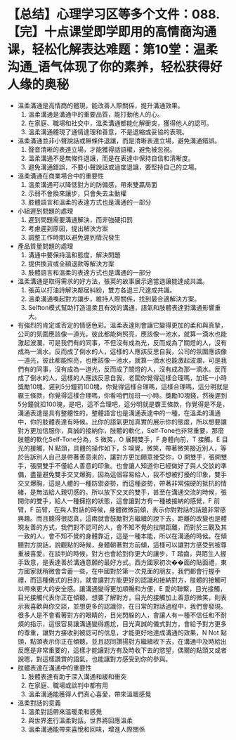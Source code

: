 # 【总结】心理学习区等多个文件：088.【完】十点课堂即学即用的高情商沟通课，轻松化解表达难题：第10堂：温柔沟通_语气体现了你的素养，轻松获得好人缘的奥秘

-   溫柔溝通是高情商的體現，能改善人際關係，提升溝通效果。
    1.  溫柔溝通是溝通中的重要品質，能打動他人的心。
    2.  在家庭、職場和社交中，溫柔溝通都能化解衝突，獲得他人的認可。
    3.  溫柔溝通體現了通情達理和善意，不是退縮或妥協的表現。
-   溫柔溝通並非小聲說話或無條件退讓，而是清晰表達立場，避免溝通錯誤。
    1.  聲音清晰的表達立場，才能獲得話語權，避免被忽視。
    2.  溫柔溝通不是無條件退讓，而是在表達中保持自信和清晰度。
    3.  避免溝通錯誤，不要小聲說話或過度退讓，要堅持自己的立場。
-   溫柔溝通在商業場合中的重要性
    1.  溫柔溝通可以降低對方的防備感，帶來雙贏局面
    2.  示弱不會換來讓步，只會失去主動權
    3.  肢體語言和溫柔的表達方式也是溝通的一部分
-   小組遲到問題的處理
    1.  遲到問題需要溝通解決，而非強硬扣罰
    2.  考慮遲到原因，提出解決方案
    3.  調整工作時間以避免遲到情況發生
-   產品質量問題的處理
    1.  溝通中要保持溫和態度，解決問題
    2.  提供換貨或全額退款等解決方案
    3.  肢體語言和溫柔的表達方式也是溝通的一部分
-   溫柔溝通是取得需求的好方法，張英的故事展示適當退讓能達成共識。
    1.  張英以打油詩解決鄰居糾紛，雙方各退三尺達成共識。
    2.  溫柔溝通喚起對方讓步，維持人際關係，找到最合適解決方案。
    3.  Selfton模式幫助打造溫柔且有效的溝通，語氣和肢體表達對溝通影響重大。
-   有強烈的肯定或否定的情感色彩。溫柔表達則會讓它變得更加的柔和與真摯，公司的氛圍應該像一道光，彼此都能夠照亮，應該像一池水，就算一滴水也能激起波瀾，可是我們有的同事，不但沒有成為光，反而成為了關燈的人，沒有成為一滴水。反而成了倒水的人，這樣的人應該反思自我，公司的氛圍應該像一道光，彼此都能照亮，也應該像一池水，就算一滴水也能激起波瀾，可是我們有的同事，沒有成為一道光，反而成了關燈的人，沒有成為那一滴水。反而成了倒水的人，這樣的人應該反思自我，老闆你覺得這樣合理嗎，加班一小時獎勵10塊，遲到5分鐘罰100塊，你覺得這樣合理嗎，這樣合理嗎，這分明就是霸王條款，你覺得這樣合理嗎，你看咱們加班一小時。獎勵10塊錢，然後遲到5分鐘就扣100塊，是吧，這不合理吧，這分明就是霸王條款，你覺得是不是，溝通表達是具有整體性的，整體語言也是溝通表達中的一種，在溫柔的溝通中，你的肢體表達有時候。比你的語氣更加真實的展示你的態度，所以想要讓對方更加信服你，真誠的接納你，肢體的軟化，Self-Tone也非常重要，那麼肢體的軟化Self-Tone分為，S 微笑，O 展開雙手，F 身體向前，T 接觸。E 目光的接觸，N 點頭，具體的操作如下，S 嗅覺，微笑，帶著微笑接近別人，等於告訴別人自己是帶著善意來的，讓對方更加願意接受你，O 開雙手，張開雙手，張開雙手不僅給人善意的印象。也會讓人知道你已經做好了與人交談的準備，盡量避免雙手交叉爆胸，因為這個容易給人，我不想被打擾的印象，雙手交叉爆胸，這是人體的一種防禦姿勢，而這種姿勢，帶著非常強硬的抵抗的情緒，是無法給人親切感的。所以放下交叉的雙手，甚至在溝通交流的時候，張開你的雙手，給人一種擁抱的狀態，這會讓對方有一種被接納的感覺，F 前臂，F 前臂，在與人對話的時候，身體微微前傾，表示你對對話的話題非常感興趣。而且聽得很認真，這兩就會鼓勵對方繼續的說下去，距離的改變也是體現友善的方式，我們對不認可的人，會不知不覺的拉開距離，而對於三觀及其一致的人，會不知不覺的身體靠近，這是一種本能，所以在溝通的時候。在傾聽對方說話，說觀點的時候，身體朝著對方前傾，這樣可以讓對方感受到被尊重被喜愛，在談判的時候，對方也會給到你更大的讓步，T 踏齒，與陌生人握手致意，是表達善於溝通意願的最好方式。西方國家初次��面的貼面禮，東方國家就稍微會含蓄一些，在中國對於第一次見面的朋友，我們都會行握手禮，而這種儀式的目的，就會讓對方能更好的認識和接納對方，肢體的接觸可以帶來更大的安全感。讓溝通變得更加順暢和方便，E 愛的聯繫，目光接觸，目光接觸代表你正在傾聽，想要了解對方，目光的接觸加上善意的微笑，則表示我喜歡與你交談，並想更多的認識你，在日常的對話過程中，我們會發現。很多人是不會看著對方的眼睛的，目光閃躲的人，會讓人有一種不信任和不耐煩的指示，這很容易讓溝通變得尷尬，目光真誠的儀式對方，會給予對方更多的尊重，讓對方接收到被認可的信息，才能更好地達成溝通的效果，N Not 點頭，點頭表示你正在傾聽，並且認同讚揚對方繼續收下去，在溝通中及時給出反應是非常重要的，這樣才能讓對方有及時收下去的慾望，偶爾的點頭又或者說嗯，對這樣讚賞的語氣，也能讓對方感受到你的參與。
-   肢體表達在溝通中的重要性
    1.  肢體表達有助于深入溝通和緩和衝突
    2.  在家庭、職場或談判中都有用
    3.  溫柔溝通能獲得人們真心喜愛，帶來溫暖感覺
-   溫柔對話的意義
    1.  溫柔對話帶來溫暖柔和感覺
    2.  與世界進行溫柔對話，世界將回應溫柔
    3.  溫柔溝通能帶來喜悅和回味，增進人際關係